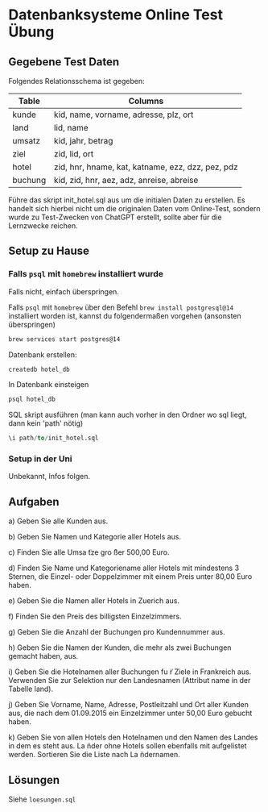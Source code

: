 # Datenbanksysteme Online Test Übung

## Gegebene Test Daten

Folgendes Relationsschema ist gegeben:

| Table   | Columns                                           |
|---------|---------------------------------------------------|
| kunde   | kid, name, vorname, adresse, plz, ort             |
| land    | lid, name                                         |
| umsatz  | kid, jahr, betrag                                 |
| ziel    | zid, lid, ort                                     |
| hotel   | zid, hnr, hname, kat, katname, ezz, dzz, pez, pdz |
| buchung | kid, zid, hnr, aez, adz, anreise, abreise         |

Führe das skript init\_hotel.sql aus um die initialen Daten zu erstellen. Es handelt sich hierbei nicht um die originalen Daten vom Online-Test, sondern wurde zu Test-Zwecken von ChatGPT erstellt, sollte aber für die Lernzwecke reichen.

## Setup zu Hause
### Falls `psql` mit `homebrew` installiert wurde

Falls nicht, einfach überspringen.

Falls `psql` mit `homebrew` über den Befehl `brew install postgresql@14` installiert worden ist, kannst du folgendermaßen vorgehen (ansonsten überspringen)

```bash
brew services start postgres@14
```

Datenbank erstellen:
```bash
createdb hotel_db
```

In Datenbank einsteigen
```bash
psql hotel_db
```

SQL skript ausführen (man kann auch vorher in den Ordner wo sql liegt, dann kein 'path' nötig)
```sql
\i path/to/init_hotel.sql
```

### Setup in der Uni

Unbekannt, Infos folgen.

## Aufgaben

a) Geben Sie alle Kunden aus.

b) Geben Sie Namen und Kategorie aller Hotels aus.

c) Finden Sie alle Umsa ̈tze gro ̈ßer 500,00 Euro.

d) Finden Sie Name und Kategoriename aller Hotels mit mindestens 3 Sternen, die Einzel- oder Doppelzimmer mit einem Preis unter 80,00 Euro haben.

e) Geben Sie die Namen aller Hotels in Zuerich aus.

f) Finden Sie den Preis des billigsten Einzelzimmers.

g) Geben Sie die Anzahl der Buchungen pro Kundennummer aus.

h) Geben Sie die Namen der Kunden, die mehr als zwei Buchungen gemacht haben, aus.

i) Geben Sie die Hotelnamen aller Buchungen fu ̈r Ziele in Frankreich aus. Verwenden Sie zur Selektion nur den Landesnamen (Attribut name in der Tabelle land).

j) Geben Sie Vorname, Name, Adresse, Postleitzahl und Ort aller Kunden aus, die nach dem 01.09.2015 ein Einzelzimmer unter 50,00 Euro gebucht haben.

k) Geben Sie von allen Hotels den Hotelnamen und den Namen des Landes in dem es steht aus. La ̈nder ohne Hotels sollen ebenfalls mit aufgelistet werden. Sortieren Sie die Liste nach La ̈ndernamen.

## Lösungen

Siehe `loesungen.sql`
